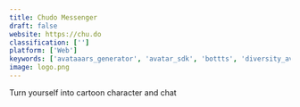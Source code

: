 ```yaml
---
title: Chudo Messenger
draft: false 
website: https://chu.do
classification: ['']
platform: ['Web']
keywords: ['avataaars_generator', 'avatar_sdk', 'bottts', 'diversity_avatars', 'emojer', 'friendly_faces', 'genies', 'humaaans', 'icotar', 'login_critter', 'mixkit_art', 'my_octocat_by_github', 'myidol', 'oneclickclip', 'peach_-_by_drawkit', 'powerpuff_yourself', 'zepeto']
image: logo.png
---
```

Turn yourself into cartoon character and chat
